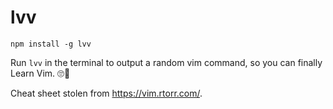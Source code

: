 # lvv

```
npm install -g lvv
```

Run `lvv` in the terminal to output a random vim command, so you can finally Learn Vim. 🙄💅

Cheat sheet stolen from https://vim.rtorr.com/.
